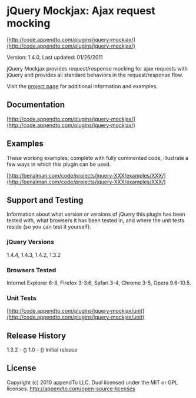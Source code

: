 # jQuery Mockjax: Ajax request mocking #
[http://code.appendto.com/plugins/jquery-mockjax/](http://code.appendto.com/plugins/jquery-mockjax/)

Version: 1.4.0, Last updated: 01/26/2011

jQuery Mockjax provides request/response mocking for ajax requests with jQuery and provides all standard behaviors in the request/response flow.

Visit the [project page](http://code.appendto.com/plugins/jquery-mockjax/) for additional information and examples.


## Documentation ##
[http://code.appendto.com/plugins/jquery-mockjax/](http://code.appendto.com/plugins/jquery-mockjax/)


## Examples ##
These working examples, complete with fully commented code, illustrate a few
ways in which this plugin can be used.

[http://benalman.com/code/projects/jquery-XXX/examples/XXX/](http://benalman.com/code/projects/jquery-XXX/examples/XXX/)  

## Support and Testing ##
Information about what version or versions of jQuery this plugin has been
tested with, what browsers it has been tested in, and where the unit tests
reside (so you can test it yourself).

### jQuery Versions ###
1.4.4, 1.4.3, 1.4.2, 1.3.2

### Browsers Tested ###
Internet Explorer 6-8, Firefox 3-3.6, Safari 3-4, Chrome 3-5, Opera 9.6-10.5.

### Unit Tests ###
[http://code.appendto.com/plugins/jquery-mockjax/unit](http://code.appendto.com/plugins/jquery-mockjax/unit)


## Release History ##

1.3.2    - () 
1.0      - () Initial release


## License ##
Copyright (c) 2010 appendTo LLC.
Dual licensed under the MIT or GPL licenses.
http://appendto.com/open-source-licenses
